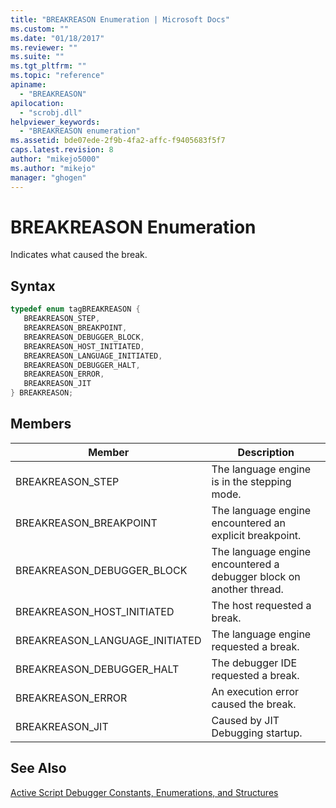 ```yaml
---
title: "BREAKREASON Enumeration | Microsoft Docs"
ms.custom: ""
ms.date: "01/18/2017"
ms.reviewer: ""
ms.suite: ""
ms.tgt_pltfrm: ""
ms.topic: "reference"
apiname:
  - "BREAKREASON"
apilocation:
  - "scrobj.dll"
helpviewer_keywords:
  - "BREAKREASON enumeration"
ms.assetid: bde07ede-2f9b-4fa2-affc-f9405683f5f7
caps.latest.revision: 8
author: "mikejo5000"
ms.author: "mikejo"
manager: "ghogen"
---
```

# BREAKREASON Enumeration
Indicates what caused the break.

## Syntax

```cpp
typedef enum tagBREAKREASON {
   BREAKREASON_STEP,
   BREAKREASON_BREAKPOINT,
   BREAKREASON_DEBUGGER_BLOCK,
   BREAKREASON_HOST_INITIATED,
   BREAKREASON_LANGUAGE_INITIATED,
   BREAKREASON_DEBUGGER_HALT,
   BREAKREASON_ERROR,
   BREAKREASON_JIT
} BREAKREASON;
```

## Members

|Member|Description|
|------------|-----------------|
|BREAKREASON_STEP|The language engine is in the stepping mode.|
|BREAKREASON_BREAKPOINT|The language engine encountered an explicit breakpoint.|
|BREAKREASON_DEBUGGER_BLOCK|The language engine encountered a debugger block on another thread.|
|BREAKREASON_HOST_INITIATED|The host requested a break.|
|BREAKREASON_LANGUAGE_INITIATED|The language engine requested a break.|
|BREAKREASON_DEBUGGER_HALT|The debugger IDE requested a break.|
|BREAKREASON_ERROR|An execution error caused the break.|
|BREAKREASON_JIT|Caused by JIT Debugging startup.|

## See Also
 [Active Script Debugger Constants, Enumerations, and Structures](../../winscript/reference/active-script-debugger-constants-enumerations-and-structures.md)